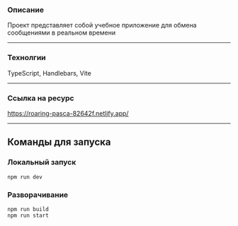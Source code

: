 ### Описание

Проект представляет собой учебное приложение для обмена сообщениями в реальном времени

---

### Технолгии

TypeScript, Handlebars, Vite

---

### Ссылка на ресурс

https://roaring-pasca-82642f.netlify.app/

---

## Команды для запуска

### Локальный запуск
```
npm run dev
```

### Разворачивание
```
npm run build
npm run start
```
